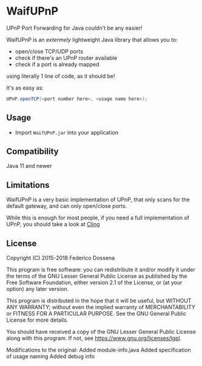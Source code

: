 # WaifUPnP 

UPnP Port Forwarding for Java couldn't be any easier!

WaifUPnP is an _extermely_ lightweight Java library that allows you to:

- open/close TCP/UDP ports
- check if there's an UPnP router available
- check if a port is already mapped

using literally 1 line of code, as it should be! 

It's as easy as:

```java
UPnP.openTCP(<port number here>, <usage name here>);
```

## Usage

- Import `WaifUPnP.jar` into your application

## Compatibility

Java 11 and newer

## Limitations

WaifUPnP is a very basic implementation of UPnP, that only scans for the default gateway, and can only open/close ports.

While this is enough for most people, if you need a full implementation of UPnP, you should take a look at [Cling](http://4thline.org/projects/cling/)

## License
Copyright (C) 2015-2018 Federico Dossena

This program is free software: you can redistribute it and/or modify
it under the terms of the GNU Lesser General Public License as published by
the Free Software Foundation, either version 2.1 of the License, or
(at your option) any later version.

This program is distributed in the hope that it will be useful,
but WITHOUT ANY WARRANTY; without even the implied warranty of
MERCHANTABILITY or FITNESS FOR A PARTICULAR PURPOSE.  See the
GNU General Public License for more details.

You should have received a copy of the GNU Lesser General Public License
along with this program.  If not, see <https://www.gnu.org/licenses/lgpl>.

Modifications to the original:
Added module-info.java
Added specification of usage naming
Added debug info
